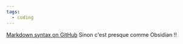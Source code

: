 ```yaml
---
tags:
  - coding
---
```


[Markdown syntax on GitHub](https://docs.github.com/en/get-started/writing-on-github/getting-started-with-writing-and-formatting-on-github/quickstart-for-writing-on-github)
Sinon c'est presque comme Obsidian !!